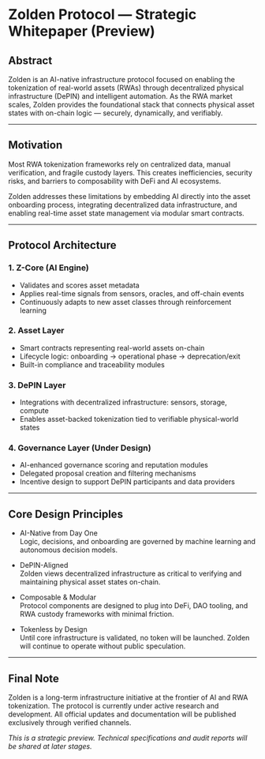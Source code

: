 # Zolden Protocol — Strategic Whitepaper (Preview)

## Abstract

Zolden is an AI-native infrastructure protocol focused on enabling the tokenization of real-world assets (RWAs) through decentralized physical infrastructure (DePIN) and intelligent automation. As the RWA market scales, Zolden provides the foundational stack that connects physical asset states with on-chain logic — securely, dynamically, and verifiably.

---

## Motivation

Most RWA tokenization frameworks rely on centralized data, manual verification, and fragile custody layers. This creates inefficiencies, security risks, and barriers to composability with DeFi and AI ecosystems.

Zolden addresses these limitations by embedding AI directly into the asset onboarding process, integrating decentralized data infrastructure, and enabling real-time asset state management via modular smart contracts.

---

## Protocol Architecture

### 1. Z-Core (AI Engine)
- Validates and scores asset metadata
- Applies real-time signals from sensors, oracles, and off-chain events
- Continuously adapts to new asset classes through reinforcement learning

### 2. Asset Layer
- Smart contracts representing real-world assets on-chain
- Lifecycle logic: onboarding → operational phase → deprecation/exit
- Built-in compliance and traceability modules

### 3. DePIN Layer
- Integrations with decentralized infrastructure: sensors, storage, compute
- Enables asset-backed tokenization tied to verifiable physical-world states

### 4. Governance Layer (Under Design)
- AI-enhanced governance scoring and reputation modules
- Delegated proposal creation and filtering mechanisms
- Incentive design to support DePIN participants and data providers

---

## Core Design Principles

- AI-Native from Day One  
  Logic, decisions, and onboarding are governed by machine learning and autonomous decision models.

- DePIN-Aligned  
  Zolden views decentralized infrastructure as critical to verifying and maintaining physical asset states on-chain.

- Composable & Modular  
  Protocol components are designed to plug into DeFi, DAO tooling, and RWA custody frameworks with minimal friction.

- Tokenless by Design  
  Until core infrastructure is validated, no token will be launched. Zolden will continue to operate without public speculation.

---

## Final Note

Zolden is a long-term infrastructure initiative at the frontier of AI and RWA tokenization. The protocol is currently under active research and development. All official updates and documentation will be published exclusively through verified channels.

*This is a strategic preview. Technical specifications and audit reports will be shared at later stages.*
